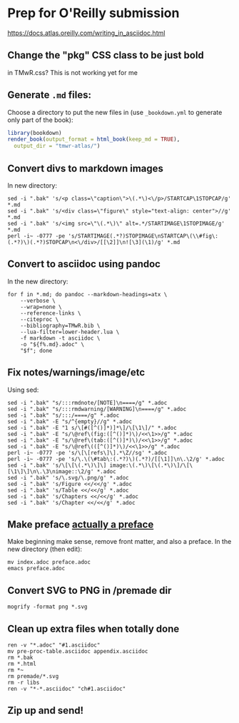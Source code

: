 # Prep for O'Reilly submission

<https://docs.atlas.oreilly.com/writing_in_asciidoc.html>

## Change the "pkg" CSS class to be just **bold**

in TMwR.css? This is not working yet for me

## Generate `.md` files:

Choose a directory to put the new files in (use `_bookdown.yml` to generate only part of the book):

```r
library(bookdown)
render_book(output_format = html_book(keep_md = TRUE), 
  output_dir = "tmwr-atlas/")
```

## Convert divs to markdown images

In new directory:

```
sed -i ".bak" 's/<p class=\"caption\">\(.*\)<\/p>/STARTCAP\1STOPCAP/g' *.md
sed -i ".bak" 's/<div class=\"figure\" style="text-align: center">//g' *.md
sed -i ".bak" 's/<img src=\"\(.*\)\" alt=.*/STARTIMAGE\1STOPIMAGE/g' *.md
perl -i~ -0777 -pe 's/STARTIMAGE(.*?)STOPIMAGE\nSTARTCAP\(\\#fig\:(.*?)\)(.*?)STOPCAP\n<\/div>/[[\2]]\n![\3](\1)/g' *.md
```

## Convert to asciidoc using pandoc

In the new directory:

```
for f in *.md; do pandoc --markdown-headings=atx \
    --verbose \
    --wrap=none \
    --reference-links \
    --citeproc \
    --bibliography=TMwR.bib \
    --lua-filter=lower-header.lua \
    -f markdown -t asciidoc \
    -o "${f%.md}.adoc" \
    "$f"; done
```

## Fix notes/warnings/image/etc

Using sed:

```
sed -i ".bak" "s/:::rmdnote/[NOTE]\n====/g" *.adoc   
sed -i ".bak" "s/:::rmdwarning/[WARNING]\n====/g" *.adoc   
sed -i ".bak" "s/:::/====/g" *.adoc
sed -i ".bak" -E "s/^{empty}//g" *.adoc
sed -i ".bak" -E "1 s/\[#([^()]*)]*\]/\[\1\]/" *.adoc
sed -i ".bak" -E "s/\@ref\(fig:([^()]*)\)/<<\1>>/g" *.adoc
sed -i ".bak" -E "s/\@ref\(tab:([^()]*)\)/<<\1>>/g" *.adoc
sed -i ".bak" -E "s/\@ref\(([^()]*)\)/<<\1>>/g" *.adoc
perl -i~ -0777 -pe 's/\[\[refs\]\].*\Z//sg' *.adoc
perl -i~ -0777 -pe 's/\.\(\#tab\:(.*?)\)(.*?)/[[\1]]\n\.\2/g' *.adoc
sed -i ".bak" 's/\[\[\(.*\)\]\] image:\(.*\)\[\(.*\)\]/\[\[\1\]\]\n\.\3\nimage::\2/g' *.adoc
sed -i ".bak" 's/\.svg/\.png/g' *.adoc
sed -i ".bak" 's/Figure <</<</g' *.adoc
sed -i ".bak" 's/Table <</<</g' *.adoc
sed -i ".bak" 's/Chapters <</<</g' *.adoc
sed -i ".bak" 's/Chapter <</<</g' *.adoc
```

## Make preface [actually a preface](https://docs.atlas.oreilly.com/writing_in_asciidoc.html#prefaces-PntlujUD)

Make beginning make sense, remove front matter, and also a preface. In the new directory (then edit):

```
mv index.adoc preface.adoc
emacs preface.adoc
```

## Convert SVG to PNG in /premade dir

```
mogrify -format png *.svg
```

## Clean up extra files when totally done

```
ren -v "*.adoc" "#1.asciidoc"
mv pre-proc-table.asciidoc appendix.asciidoc
rm *.bak
rm *.html
rm *~
rm premade/*.svg
rm -r libs
ren -v "*-*.asciidoc" "ch#1.asciidoc"
```

## Zip up and send!


